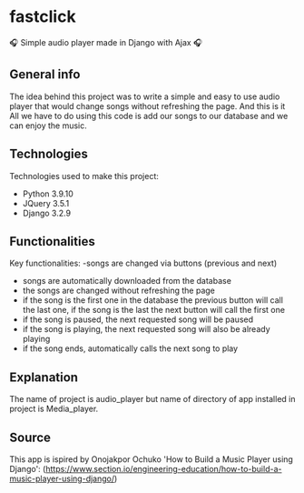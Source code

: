 # fastclick
:headphones: Simple audio player made in Django with Ajax :headphones:
## General info
The idea behind this project was to write a simple and easy to use audio player that would change songs without refreshing the page. 
And this is it
All we have to do using this code is add our songs to our database and we can enjoy the music.
## Technologies 
Technologies used to make this project:
- Python 3.9.10
- JQuery 3.5.1
- Django 3.2.9
## Functionalities
Key functionalities:
-songs are changed via buttons (previous and next)
- songs are automatically downloaded from the database
- the songs are changed without refreshing the page
- if the song is the first one in the database the previous button will call the last one, if the song is the last the next button will call the first one
- if the song is paused, the next requested song will be paused
- if the song is playing, the next requested song will also be already playing
- if the song ends, automatically calls the next song to play
## Explanation 
The name of project is audio_player but name of directory of app installed in project is Media_player.
## Source 
This app is ispired by Onojakpor Ochuko 'How to Build a Music Player using Django':
(https://www.section.io/engineering-education/how-to-build-a-music-player-using-django/)
